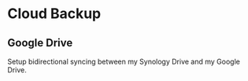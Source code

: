 # Cloud Backup

## Google Drive

Setup bidirectional syncing between my Synology Drive and my Google Drive.

